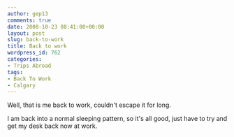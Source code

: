 ```yaml
---
author: gep13
comments: true
date: 2008-10-23 08:41:00+00:00
layout: post
slug: back-to-work
title: Back to work
wordpress_id: 762
categories:
- Trips Abroad
tags:
- Back To Work
- Calgary
---
```


Well, that is me back to work, couldn't escape it for long.

 

I am back into a normal sleeping pattern, so it's all good, just have to try and get my desk back now at work.
